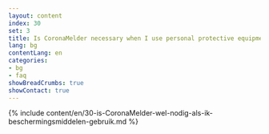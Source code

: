 ```yaml
---
layout: content
index: 30
set: 3
title: Is CoronaMelder necessary when I use personal protective equipment?
lang: bg
contentLang: en
categories:
- bg
- faq
showBreadCrumbs: true
showContact: true
---
```

{% include content/en/30-is-CoronaMelder-wel-nodig-als-ik-beschermingsmiddelen-gebruik.md %}


